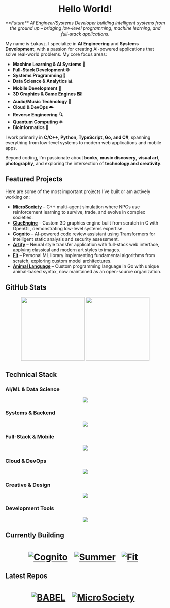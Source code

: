 <h1 align="center">Hello World!</h1>

<p align="center">
  <em> **Future** AI Engineer/Systems Developer building intelligent systems from the ground up – bridging low-level programming, machine learning, and full-stack applications.</em>
</p>

My name is Łukasz. I specialize in **AI Engineering** and **Systems Development**, with a passion for creating AI-powered applications that solve real-world problems. My core focus areas:

- **Machine Learning & AI Systems 🤖**
- **Full-Stack Development 🌐**
- **Systems Programming 🔧**
- **Data Science & Analytics 📊**
- **Mobile Development 📱**
- **3D Graphics & Game Engines 🖼️**
- **Audio/Music Technology 🎵**
- **Cloud & DevOps ☁️**
- **Reverse Engineering 🔍**
- **Quantum Computing ⚛️**
- **Bioinformatics 🧬**

I work primarily in **C/C++, Python, TypeScript, Go, and C#**, spanning everything from low-level systems to modern web applications and mobile apps.

Beyond coding, I'm passionate about **books**, **music discovery**, **visual art**, **photography**, and exploring the intersection of **technology and creativity**.

## Featured Projects

Here are some of the most important projects I’ve built or am actively working on:

- **[MicroSociety](https://github.com/Klus3kk/microsociety)** – C++ multi-agent simulation where NPCs use reinforcement learning to survive, trade, and evolve in complex societies.
- **[ClueEngine](https://github.com/Klus3kk/clueengine)** – Custom 3D graphics engine built from scratch in C with OpenGL, demonstrating low-level systems expertise.
- **[Cognito](https://github.com/Klus3kk/cognito)** – AI-powered code review assistant using Transformers for intelligent static analysis and security assessment.
- **[Artify](https://github.com/Klus3kk/artify)** – Neural style transfer application with full-stack web interface, applying classical and modern art styles to images.
- **[Fit](https://github.com/Klus3kk/fit)** – Personal ML library implementing fundamental algorithms from scratch, exploring custom model architectures.
- **[Animal Language](https://github.com/animal-lang/animal)** – Custom programming language in Go with unique animal-based syntax, now maintained as an open-source organization.


## GitHub Stats

<p align="center">
  <img height=200 src="https://github-readme-stats.vercel.app/api?username=Klus3kk&theme=tokyonight&hide=issues,contribs,prs" />
  <img height=200 src="https://github-readme-stats.vercel.app/api/top-langs?username=Klus3kk&layout=compact&langs_count=8&card_width=320&theme=tokyonight" />
</p>

## Technical Stack

### AI/ML & Data Science
<p align="center">
  <a href="https://skillicons.dev">
    <img src="https://skillicons.dev/icons?i=python,tensorflow,pytorch,opencv,sklearn,anaconda,r" />
  </a>
</p>

### Systems & Backend
<p align="center">
  <a href="https://skillicons.dev">
    <img src="https://skillicons.dev/icons?i=c,cpp,go,rust,cmake,nodejs,postgres,docker,bash" />
  </a>
</p>

### Full-Stack & Mobile
<p align="center">
  <a href="https://skillicons.dev">
    <img src="https://skillicons.dev/icons?i=ts,js,react,nextjs,tailwind,cs,flutter,dart" />
  </a>
</p>

### Cloud & DevOps
<p align="center">
  <a href="https://skillicons.dev">
    <img src="https://skillicons.dev/icons?i=aws,gcp,docker,git,github,ubuntu,arch,linux" />
  </a>
</p>

### Creative & Design
<p align="center">
  <a href="https://skillicons.dev">
    <img src="https://skillicons.dev/icons?i=blender,figma,ai,ps,pr,ae,ableton,unity,unreal" />
  </a>
</p>

### Development Tools
<p align="center">
  <a href="https://skillicons.dev">
    <img src="https://skillicons.dev/icons?i=vscode,pycharm,visualstudio,latex,regex,emacs,kali" />
  </a>
</p>



## Currently Building

<h1 align="center"><a href="https://github.com/Klus3kk/github-readme-stats">

[![Cognito](https://github-readme-stats.vercel.app/api/pin/?username=Klus3kk&repo=cognito&bg_color=0d1116&title_color=325aa8&text_color=a4aacb&icon_color=007ec6)](https://github.com/Klus3kk/cognito) &nbsp;
[![Summer](https://github-readme-stats.vercel.app/api/pin/?username=Klus3kk&repo=summer&bg_color=0d1116&title_color=325aa8&text_color=a4aacb&icon_color=007ec6)](https://github.com/Klus3kk/summer) &nbsp;
[![Fit](https://github-readme-stats.vercel.app/api/pin/?username=Klus3kk&repo=fit&bg_color=0d1116&title_color=325aa8&text_color=a4aacb&icon_color=007ec6)](https://github.com/Klus3kk/fit) &nbsp;
</p>

## Latest Repos

<h1 align="center"><a href="https://github.com/Klus3kk/github-readme-stats">

[![BABEL](https://github-readme-stats.vercel.app/api/pin/?username=Klus3kk&repo=BABEL&bg_color=0d1116&title_color=325aa8&text_color=a4aacb&icon_color=007ec6)](https://github.com/Klus3kk/BABEL) &nbsp;
[![MicroSociety](https://github-readme-stats.vercel.app/api/pin/?username=Klus3kk&repo=microsociety&bg_color=0d1116&title_color=325aa8&text_color=a4aacb&icon_color=007ec6)](https://github.com/Klus3kk/microsociety) &nbsp;

</p>
